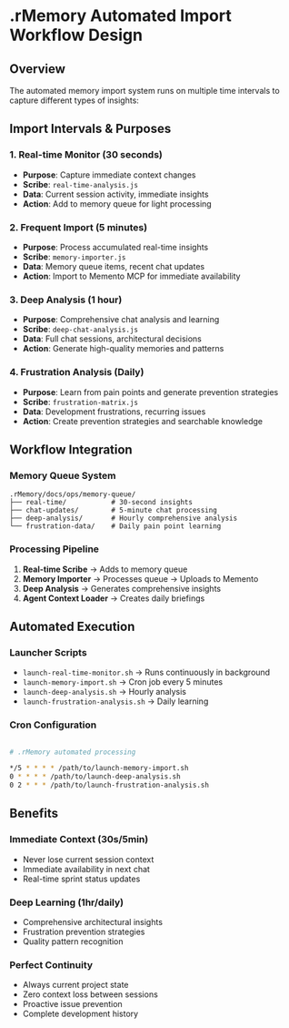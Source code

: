 # .rMemory Automated Import Workflow Design

## Overview

The automated memory import system runs on multiple time intervals to capture different types of insights:

## Import Intervals & Purposes

### 1. **Real-time Monitor** (30 seconds)

- **Purpose**: Capture immediate context changes
- **Scribe**: `real-time-analysis.js`
- **Data**: Current session activity, immediate insights
- **Action**: Add to memory queue for light processing

### 2. **Frequent Import** (5 minutes)

- **Purpose**: Process accumulated real-time insights
- **Scribe**: `memory-importer.js`
- **Data**: Memory queue items, recent chat updates
- **Action**: Import to Memento MCP for immediate availability

### 3. **Deep Analysis** (1 hour)

- **Purpose**: Comprehensive chat analysis and learning
- **Scribe**: `deep-chat-analysis.js`
- **Data**: Full chat sessions, architectural decisions
- **Action**: Generate high-quality memories and patterns

### 4. **Frustration Analysis** (Daily)

- **Purpose**: Learn from pain points and generate prevention strategies
- **Scribe**: `frustration-matrix.js`
- **Data**: Development frustrations, recurring issues
- **Action**: Create prevention strategies and searchable knowledge

## Workflow Integration

### Memory Queue System

```text
.rMemory/docs/ops/memory-queue/
├── real-time/           # 30-second insights
├── chat-updates/        # 5-minute chat processing
├── deep-analysis/       # Hourly comprehensive analysis
└── frustration-data/    # Daily pain point learning
```

### Processing Pipeline

1. **Real-time Scribe** → Adds to memory queue
2. **Memory Importer** → Processes queue → Uploads to Memento
3. **Deep Analysis** → Generates comprehensive insights
4. **Agent Context Loader** → Creates daily briefings

## Automated Execution

### Launcher Scripts

- `launch-real-time-monitor.sh` → Runs continuously in background
- `launch-memory-import.sh` → Cron job every 5 minutes
- `launch-deep-analysis.sh` → Hourly analysis
- `launch-frustration-analysis.sh` → Daily learning

### Cron Configuration

```bash

# .rMemory automated processing

*/5 * * * * /path/to/launch-memory-import.sh
0 * * * * /path/to/launch-deep-analysis.sh
0 2 * * * /path/to/launch-frustration-analysis.sh
```

## Benefits

### Immediate Context (30s/5min)

- Never lose current session context
- Immediate availability in next chat
- Real-time sprint status updates

### Deep Learning (1hr/daily)

- Comprehensive architectural insights
- Frustration prevention strategies
- Quality pattern recognition

### Perfect Continuity

- Always current project state
- Zero context loss between sessions
- Proactive issue prevention
- Complete development history
